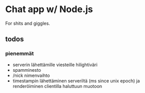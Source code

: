 # Chat app w/ Node.js

For shits and giggles.

## todos

### pienemmät
- serverin lähettämille viesteille hilightiväri
- spamminesto
- /nick nimenvaihto
- timestampin lähettäminen serveriltä (ms since unix epoch) ja renderöiminen clientilla haluttuun muotoon
